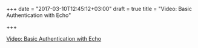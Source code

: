 +++
date = "2017-03-10T12:45:12+03:00"
draft = true
title = "Video: Basic Authentication with Echo"

+++

<p><a href="https://youtu.be/sJqJo34W3CU">Video: Basic Authentication with Echo</a></p>
